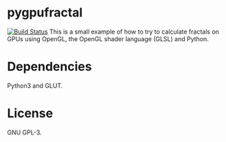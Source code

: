 # pygpufractal
[![Build Status](https://travis-ci.org/johndoe31415/pygpufractal.svg?branch=master)](https://travis-ci.org/johndoe31415/pygpufractal)
This is a small example of how to try to calculate fractals on GPUs using
OpenGL, the OpenGL shader language (GLSL) and Python.

# Dependencies
Python3 and GLUT.

# License
GNU GPL-3.
